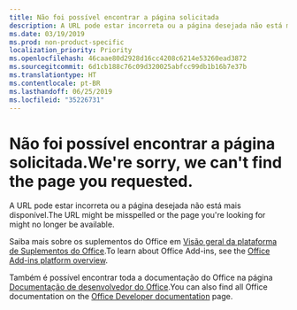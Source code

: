 ```yaml
---
title: Não foi possível encontrar a página solicitada
description: A URL pode estar incorreta ou a página desejada não está mais disponível.
ms.date: 03/19/2019
ms.prod: non-product-specific
localization_priority: Priority
ms.openlocfilehash: 46caae80d2928d16cc4208c6214e53260ead3872
ms.sourcegitcommit: 6d1cb188c76c09d320025abfcc99db1b16b7e37b
ms.translationtype: HT
ms.contentlocale: pt-BR
ms.lasthandoff: 06/25/2019
ms.locfileid: "35226731"
---
```

# <a name="were-sorry-we-cant-find-the-page-you-requested"></a><span data-ttu-id="04c10-103">Não foi possível encontrar a página solicitada.</span><span class="sxs-lookup"><span data-stu-id="04c10-103">We're sorry, we can't find the page you requested.</span></span>

<span data-ttu-id="04c10-104">A URL pode estar incorreta ou a página desejada não está mais disponível.</span><span class="sxs-lookup"><span data-stu-id="04c10-104">The URL might be misspelled or the page you're looking for might no longer be available.</span></span>  

<span data-ttu-id="04c10-105">Saiba mais sobre os suplementos do Office em [Visão geral da plataforma de Suplementos do Office](/office/dev/add-ins/overview/office-add-ins).</span><span class="sxs-lookup"><span data-stu-id="04c10-105">To learn about Office Add-ins, see the [Office Add-ins platform overview](/office/dev/add-ins/overview/office-add-ins).</span></span>

<span data-ttu-id="04c10-106">Também é possível encontrar toda a documentação do Office na página [Documentação de desenvolvedor do Office](https://developer.microsoft.com/office/docs).</span><span class="sxs-lookup"><span data-stu-id="04c10-106">You can also find all Office documentation on the [Office Developer documentation](https://developer.microsoft.com/office/docs) page.</span></span>
